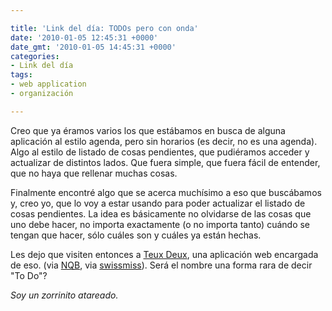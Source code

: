 ```yaml
---

title: 'Link del día: TODOs pero con onda'
date: '2010-01-05 12:45:31 +0000'
date_gmt: '2010-01-05 14:45:31 +0000'
categories:
- Link del día
tags:
- web application
- organización

---
```


Creo que ya éramos varios los que estábamos en busca de alguna aplicación al estilo agenda, pero sin horarios (es decir, no es una agenda). Algo al estilo de listado de cosas pendientes, que pudiéramos acceder y actualizar de distintos lados. Que fuera simple, que fuera fácil de entender, que no haya que rellenar muchas cosas.

Finalmente encontré algo que se acerca muchísimo a eso que buscábamos y, creo yo, que lo voy a estar usando para poder actualizar el listado de cosas pendientes. La idea es básicamente no olvidarse de las cosas que uno debe hacer, no importa exactamente (o no importa tanto) cuándo se tengan que hacer, sólo cuáles son y cuáles ya están hechas.

Les dejo que visiten entonces a [Teux Deux](http://teuxdeux.com/), una aplicación web encargada de eso. (via [NQB](http://noquedanblogs.com/tecnologia/teuxdeux/), via [swissmiss](http://www.swiss-miss.com/2009/12/teuxdeux.html)). Será el nombre una forma rara de decir "To Do"?

_Soy un zorrinito atareado._
